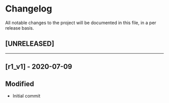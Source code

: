 # Changelog
All notable changes to the project will be documented in this file, in a per release basis.

## [UNRELEASED]


-----------------------------------------------------------------------------
## [r1_v1] - 2020-07-09

## Modified
- Initial commit
